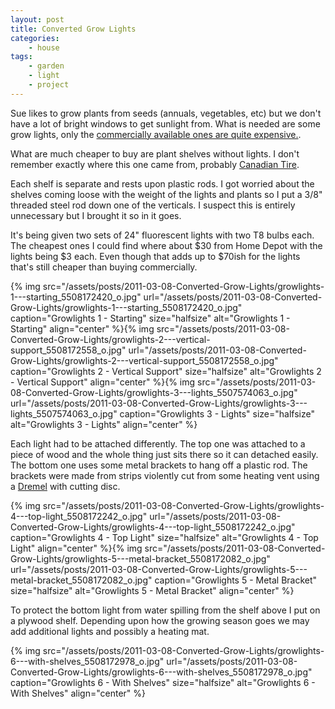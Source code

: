 ```yaml
---
layout: post
title: Converted Grow Lights
categories:
    - house
tags:
    - garden
    - light
    - project
---
```


Sue likes to grow plants from seeds (annuals, vegetables, etc) but we don't have a lot of bright windows to get sunlight from. What is needed are some grow lights, only the [commercially available ones are quite expensive.](http://www.bustan.ca/product_detail.asp?menuID=4&amp;SID=24&amp;PID=790).

What are much cheaper to buy are plant shelves without lights. I don't remember exactly where this one came from, probably [Canadian Tire](http://www.canadiantire.ca).

Each shelf is separate and rests upon plastic rods. I got worried about the shelves coming loose with the weight of the lights and plants so I put a 3/8" threaded steel rod down one of the verticals. I suspect this is entirely unnecessary but I brought it so in it goes.

It's being given two sets of 24" fluorescent lights with two T8 bulbs each. The cheapest ones I could find where about $30 from Home Depot with the lights being $3 each. Even though that adds up to $70ish for the lights that's still cheaper than buying commercially.

{% img src="/assets/posts/2011-03-08-Converted-Grow-Lights/growlights-1---starting_5508172420_o.jpg" url="/assets/posts/2011-03-08-Converted-Grow-Lights/growlights-1---starting_5508172420_o.jpg" caption="Growlights 1 - Starting" size="halfsize" alt="Growlights 1 - Starting" align="center" %}{% img src="/assets/posts/2011-03-08-Converted-Grow-Lights/growlights-2---vertical-support_5508172558_o.jpg" url="/assets/posts/2011-03-08-Converted-Grow-Lights/growlights-2---vertical-support_5508172558_o.jpg" caption="Growlights 2 - Vertical Support" size="halfsize" alt="Growlights 2 - Vertical Support" align="center" %}{% img src="/assets/posts/2011-03-08-Converted-Grow-Lights/growlights-3---lights_5507574063_o.jpg" url="/assets/posts/2011-03-08-Converted-Grow-Lights/growlights-3---lights_5507574063_o.jpg" caption="Growlights 3 - Lights" size="halfsize" alt="Growlights 3 - Lights" align="center" %}

Each light had to be attached differently. The top one was attached to a piece of wood and the whole thing just sits there so it can detached easily. The bottom one uses some metal brackets to hang off a plastic rod. The brackets were made from strips violently cut from some heating vent using a [Dremel](http://www.dremel.com/en-us/Pages/default.aspx) with cutting disc.

{% img src="/assets/posts/2011-03-08-Converted-Grow-Lights/growlights-4---top-light_5508172242_o.jpg" url="/assets/posts/2011-03-08-Converted-Grow-Lights/growlights-4---top-light_5508172242_o.jpg" caption="Growlights 4 - Top Light" size="halfsize" alt="Growlights 4 - Top Light" align="center" %}{% img src="/assets/posts/2011-03-08-Converted-Grow-Lights/growlights-5---metal-bracket_5508172082_o.jpg" url="/assets/posts/2011-03-08-Converted-Grow-Lights/growlights-5---metal-bracket_5508172082_o.jpg" caption="Growlights 5 - Metal Bracket" size="halfsize" alt="Growlights 5 - Metal Bracket" align="center" %}

To protect the bottom light from water spilling from the shelf above I put on a plywood shelf. Depending upon how the growing season goes we may add additional lights and possibly a heating mat.

{% img src="/assets/posts/2011-03-08-Converted-Grow-Lights/growlights-6---with-shelves_5508172978_o.jpg" url="/assets/posts/2011-03-08-Converted-Grow-Lights/growlights-6---with-shelves_5508172978_o.jpg" caption="Growlights 6 - With Shelves" size="halfsize" alt="Growlights 6 - With Shelves" align="center" %}